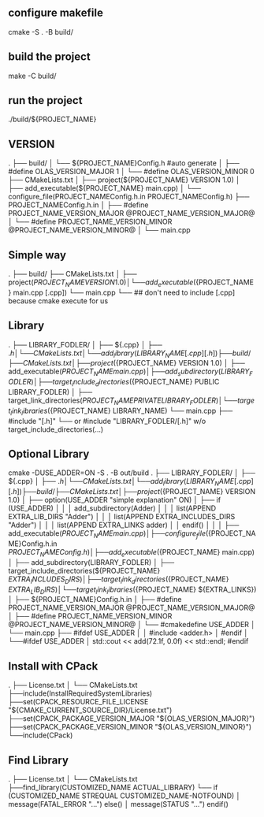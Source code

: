 ## configure makefile
cmake -S .  -B build/

## build the project
make -C build/

## run the project
./build/${PROJECT_NAME}

## VERSION
.
├── build/
│     └── ${PROJECT_NAME}Config.h #auto generate
│        ├── #define OLAS_VERSION_MAJOR 1
│        └── #define OLAS_VERSION_MINOR 0
├── CMakeLists.txt
│        ├── project(${PROJECT_NAME} VERSION 1.0)
│        ├── add_executable(${PROJECT_NAME} main.cpp)
│        └── configure_file(PROJECT_NAMEConfig.h.in PROJECT_NAMEConfig.h)
├── PROJECT_NAMEConfig.h.in
│        ├── #define PROJECT_NAME_VERSION_MAJOR @PROJECT_NAME_VERSION_MAJOR@
│        └── #define PROJECT_NAME_VERSION_MINOR @PROJECT_NAME_VERSION_MINOR@
│
└── main.cpp


## Simple way
.
├── build/
├── CMakeLists.txt
│        ├── project(${PROJECT_NAME} VERSION 1.0)
│        └── add_executable(${PROJECT_NAME} main.cpp [.cpp])
└── main.cpp
        └── ## don't need to include [.cpp] because cmake execute for us

## Library
.
├── LIBRARY_FODLER/
│   ├── ${.cpp}
│   ├── ${.h}
│   └── CMakeLists.txt
│           └── add_library(LIBRARY_NAME [.cpp] [.h])
├── build/
├── CMakeLists.txt
│        ├── project(${PROJECT_NAME} VERSION 1.0)
│        ├── add_executable(${PROJECT_NAME} main.cpp)
│        ├── add_subdirectory(LIBRARY_FODLER)
│        ├── target_include_directories(${PROJECT_NAME} PUBLIC LIBRARY_FODLER)
│        ├── target_link_directories(${PROJECT_NAME} PRIVATE LIBRARY_FODLER)
│        └── target_link_libraries(${PROJECT_NAME} LIBRARY_NAME)
└── main.cpp
        ├── #include "[.h]"
        └── or #include "LIBRARY_FODLER/[.h]" w/o target_include_directories(...)

## Optional Library
cmake -DUSE_ADDER=ON -S . -B out/build
.
├── LIBRARY_FODLER/
│   ├── ${.cpp}
│   ├── ${.h}
│   └── CMakeLists.txt
│           └── add_library(LIBRARY_NAME [.cpp] [.h])
├── build/
├── CMakeLists.txt
│        ├── project(${PROJECT_NAME} VERSION 1.0)
│        ├── option(USE_ADDER "simple explanation" ON)
│        ├── if (USE_ADDER)
│        │    │  add_subdirectory(Adder)
│        │    │  list(APPEND EXTRA_LIB_DIRS "Adder")
│        │    │  list(APPEND EXTRA_INCLUDES_DIRS "Adder")
│        │    │  list(APPEND EXTRA_LINKS adder)
│        │    endif()
│        │
│        ├── add_executable(${PROJECT_NAME} main.cpp)
│        ├── configure_file(${PROJECT_NAME}Config.h.in ${PROJECT_NAME}Config.h)
│        ├── add_executable(${PROJECT_NAME} main.cpp)
│        ├── add_subdirectory(LIBRARY_FODLER)
│        ├── target_include_directories(${PROJECT_NAME} ${EXTRA_INCLUDES_DIRS})
│        ├── target_link_directories(${PROJECT_NAME} ${EXTRA_LIB_DIRS})
│        └── target_link_libraries(${PROJECT_NAME} ${EXTRA_LINKS})
│
├── ${PROJECT_NAME}Config.h.in
│        ├── #define PROJECT_NAME_VERSION_MAJOR @PROJECT_NAME_VERSION_MAJOR@
│        ├── #define PROJECT_NAME_VERSION_MINOR @PROJECT_NAME_VERSION_MINOR@
│        └── #cmakedefine USE_ADDER
│
└── main.cpp
        ├── #ifdef USE_ADDER
        │    │   #include <adder.h>
        │    #endif
        │
        └──#ifdef USE_ADDER
            │   std::cout << add(72.1f, 0.0f) << std::endl;
            #endif

## Install with CPack
.
├── License.txt
│
└── CMakeLists.txt
         ├──include(InstallRequiredSystemLibraries)
         ├──set(CPACK_RESOURCE_FILE_LICENSE "${CMAKE_CURRENT_SOURCE_DIR}/License.txt")
         ├──set(CPACK_PACKAGE_VERSION_MAJOR "${OLAS_VERSION_MAJOR}")
         ├──set(CPACK_PACKAGE_VERSION_MINOR "${OLAS_VERSION_MINOR}")
         └──include(CPack)


## Find Library
.
├── License.txt
│
└── CMakeLists.txt
         ├──find_library(CUSTOMIZED_NAME ACTUAL_LIBRARY)
         └── if (CUSTOMIZED_NAME STREQUAL CUSTOMIZED_NAME-NOTFOUND)
              │  message(FATAL_ERROR "...")
             else()
              │  message(STATUS "...")
             endif()
